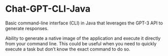 # Chat-GPT-CLI-Java

Basic command-line interface (CLI) in Java that leverages the GPT-3 API to generate responses.

Ability to generate a native image of the application and execute it directly from your command line. This could be useful when you need to quickly execute a task but don’t know the exact command to do so.
